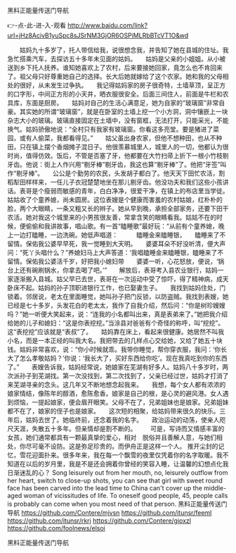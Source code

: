 
黑料正能量传送门导航




👉-点-此-进-入-观看  http://www.baidu.com/link?url=jHz8AcivB1yuSpc8sJSrNM3GjOR6OSPiMLRbBTcVT1O&wd




　　姑妈九十多岁了，托人带信给我，说很想念我，并告知了她在县城的住址。我急忙搭乘汽车，去探访五十多年未见面的姑妈。　　姑妈是父亲的小姐姐。从小被送到乡下托人抚养。谁知她喜欢上了农村，后来要接她回家，竟怎么也不肯回来了。祖父母只好尊重她自己的选择。长大后她就嫁给了这个农家。她和我的父母相处的很好，从未发生过争执。　　我记得姑妈家的房子很奇特，土墙草顶，呈正方的口字形，中间正方形的小天井，晒衣服很安全。后面三间住人，前面是牛栏和农具库，东面是厨房。　　姑妈对自己的生活心满意足，她为自家的“玻璃窗”非常自豪。其实她的所谓“玻璃窗”，就是在卧室的土墙上挖一个小方洞，洞中镶嵌上一块杂志大小的玻璃。玻璃直接固定在土墙中，没有窗框，无法打开，只能采光，不能换气。姑妈骄傲地说：“全村只有我家有玻璃窗。你看这多亮堂。要是猪进了菜园，或有人偷菜，我都看得见。”　　姑父虽出身农家，但他不想种田，也从不种田，只在镇上摆个香烟摊子混日子。他很羡慕城里人，城里人的一切，他都认为很时尚，值得仿效。饭后，不管是否塞了牙，他都要在大竹扫帚上折下一根小竹枝剔牙齿。他说：街上人作兴用“剔牙棒”剔牙齿，我这也算“剔牙棒”了。他把“牙签”叫作“剔牙棒”。　　公公是个勤劳的农民，头发胡子都白了。他天天下田忙农活，割稻犁田样样来，一任儿子衣冠楚楚地坐在那儿剔牙齿。他没功夫和我们这些小孩讲话。表哥是个瘦弱而敏感的青年，白白净净，很爱干净，在镇上的布店里当学徒。　　姑姑收了个童养媳，尚未圆房。这位表嫂是个健康而害羞的农村姑娘，红朴朴的脸，两个大眼睛，一条又粗又长的辫子。她从早到晚，承担全部家务，还要下田干农活。她对我这个城里来的小男孩很友善，常拿含笑的眼睛看我。姑姑不在的时候，便偷偷和我讲故事，唱山歌。有一首“瞌睡歌”最好玩：“从前有个童养媳，晚上一边打瞌睡，一边洗碗。她低声唱道：　　　瞌睡金来瞌睡银，　　瞌睡来了不留情。保佑我公婆早早死，我一觉睡到大天明。　　婆婆耳朵不好没听清，便大声问：“死丫头唱什么？”养媳妇马上大声答道：‘我唱瞌睡金来瞌睡银，瞌睡来了不留情。保佑我公婆活千岁，好把我小媳妇带　　婆婆一听，心花怒放，便说，‘锅台上还有碗刷锅水，你拿去喝了吧。’”　　解放后，表哥考入县农业银行，姑妈一家逐渐搬入县城。姑父早已去世，表哥在一次运动中受了惊吓，得了精神病，成天卧床不起。姑妈的孙子顶职进银行工作，也已娶妻生子。　　我找到姑妈住处，门锁着。邻居说，老太在里面睡觉，她叫孙子把门反锁，以防盗贼。我找到表嫂，她已经是七十多岁，头发花白的老太太，我作了自我介绍，然后问：“你是树珍嫂嫂吗？”她一听便大笑起来，说：“连我的小名都叫出来，真是表弟来了。”她把我介绍给她的儿子和媳妇：“这是你表挖挖。”当涂县对爸爸有个奇怪的称呼，叫“挖挖”。这“表挖挖”应该就是“表叔”了。　　姑妈靠在床上，看起来很健康。她居然不叫我小名，而是一本正经的叫我大名。我把带去的几样点心交给她，又给了她五十块钱。姑妈非常喜欢，说：“你小时候就乖。我带你睡觉，帮你穿衣服，我问：‘你长大了怎么孝敬姑妈？’你说：‘我长大了，买好东西给你吃’。现在我真吃到你的东西了。”　　表嫂告诉我，姑妈经常说，她娘家在芜湖有好多人。姑妈八十多岁时，两次派孙子到芜湖找。第一次没找到，第二次找到了，父亲已经过世，姑妈才打消了来芜湖寻亲的念头。这几年又不断地想念起我来。　　我想，每个女人都有浓浓的娘家情结，像陈年的醇酒，愈陈愈香。娘家是自己的根，是心灵的避风港。女人遇到烦恼，一提起娘家，便会眉开眼笑。父母不在了，兄弟姐妹也是娘家。兄弟姐妹都不在了，娘家的侄子也是娘家。　　这次短的相聚，给姑妈带来很久的快乐。三年后，姑妈去世了。她临终前，还念着我的名字。　　政治运动的动荡，使亲人咫尺天涯，失散五十多年。但亲情却是割不断的。
　　可是，写诗而又情感丰富的女孩，她们通常都具有一颗最真挚的爱心，相对　脱俗并且善解人意，与她们相处，你尽可毫不设防。这是弥足珍贵的。而伊舟正是这样一个人。
推开尘封的记忆，雪花迎面扑来。很多年来，我在每一个飘雪的夜里仅凭着你的名字取暖。我不知道在以后的岁月里，我是不是还会拥着你曾经的笑容入睡，让温馨的幻想点化我日渐迷乱的心？
Song leisurely out from her mouth, no, leisurely outflow from her heart, switch to close-up shots, you can see that girl with sweet round face has been carved into the lead time to China can't cover up the middle-aged woman of vicissitudes of life.
To oneself good people, 45, people calls is probably can come when you most need of that person.
黑料正能量传送门导航 https://github.com/Contere/mjvsn
https://github.com/itunsr/feeml
https://github.com/itunsr/rkrj
https://github.com/Contere/gioxzl
https://github.com/foolnews/elsoi





黑料正能量传送门导航
